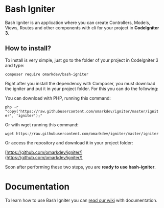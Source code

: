 # Bash Igniter


Bash Igniter is an application where you can create Controllers, Models, Views, Routes and other components with cli for your project in **CodeIgniter 3**.

## How to install?

To install is very simple, just go to the folder of your project in CodeIgniter 3 and type:

`composer require omarkdev/bash-igniter`


Right after you install the dependency with Composer, you must download the igniter and put it in your project folder. For this you can do the following:

You can download with PHP, running this command:

`php -r "copy('https://raw.githubusercontent.com/omarkdev/igniter/master/igniter', 'igniter');"`

Or with wget running this command:

`wget https://raw.githubusercontent.com/omarkdev/igniter/master/igniter`

Or access the repository and download it in your project folder:

[https://github.com/omarkdev/igniter/](https://github.com/omarkdev/igniter/)

Soon after performing these two steps, you are **ready to use bash-igniter**.


# Documentation

To learn how to use Bash Igniter you can [read our wiki](/../../wiki) with documentation.